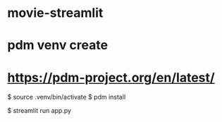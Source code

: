 # movie-streamlit

# pdm venv create
# https://pdm-project.org/en/latest/
$ source .venv/bin/activate
$ pdm install


$ streamlit run app.py
